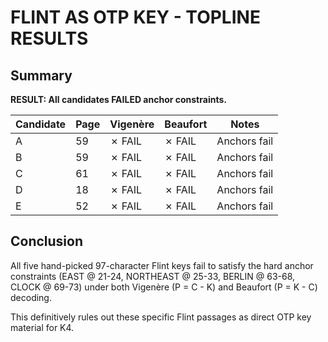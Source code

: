 # FLINT AS OTP KEY - TOPLINE RESULTS

## Summary

**RESULT: All candidates FAILED anchor constraints.**

| Candidate | Page | Vigenère | Beaufort | Notes |
|-----------|------|----------|----------|-------|
| A | 59 | ✗ FAIL | ✗ FAIL | Anchors fail |
| B | 59 | ✗ FAIL | ✗ FAIL | Anchors fail |
| C | 61 | ✗ FAIL | ✗ FAIL | Anchors fail |
| D | 18 | ✗ FAIL | ✗ FAIL | Anchors fail |
| E | 52 | ✗ FAIL | ✗ FAIL | Anchors fail |

## Conclusion

All five hand-picked 97-character Flint keys fail to satisfy the hard anchor constraints (EAST @ 21-24, NORTHEAST @ 25-33, BERLIN @ 63-68, CLOCK @ 69-73) under both Vigenère (P = C - K) and Beaufort (P = K - C) decoding.

This definitively rules out these specific Flint passages as direct OTP key material for K4.
